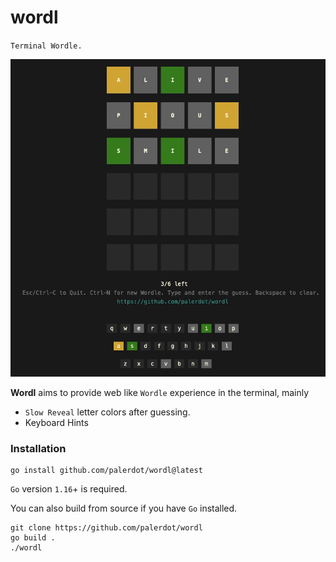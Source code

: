 # wordl

`Terminal Wordle.`

<img src="./wordl.gif" alt="Wordl - Web like Terminal Wordle">

**Wordl** aims to provide web like `Wordle` experience in the terminal, mainly
- `Slow Reveal` letter colors after guessing.
- Keyboard Hints

### Installation

```
go install github.com/palerdot/wordl@latest
```

`Go` version `1.16`+ is required.

You can also build from source if you have `Go` installed.

```
git clone https://github.com/palerdot/wordl
go build .
./wordl
```


